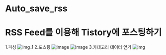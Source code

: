 # Auto_save_rss

# RSS Feed를 이용해 Tistory에 포스팅하기
1.파싱
![img_1](https://github.com/kimhyongkui/Auto_save_rss/assets/78230765/d3aa20cb-b995-4528-a05b-8998d174d937)
2.포스팅
![image](https://github.com/kimhyongkui/Auto_save_rss/assets/78230765/d0e76061-dcc7-4e91-ab2c-a00031def2e1)
![image](https://github.com/kimhyongkui/Auto_save_rss/assets/78230765/230a3a6d-2d42-4822-bad9-80c585c5e41b)
3.카테고리 데이터 얻기
![img](https://github.com/kimhyongkui/Auto_save_rss/assets/78230765/fb2a84f1-774a-4101-9b78-0a95a5a5f58c)
